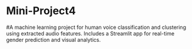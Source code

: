 # Mini-Project4
#A machine learning project for human voice classification and clustering using extracted audio features.
Includes a Streamlit app for real-time gender prediction and visual analytics.

